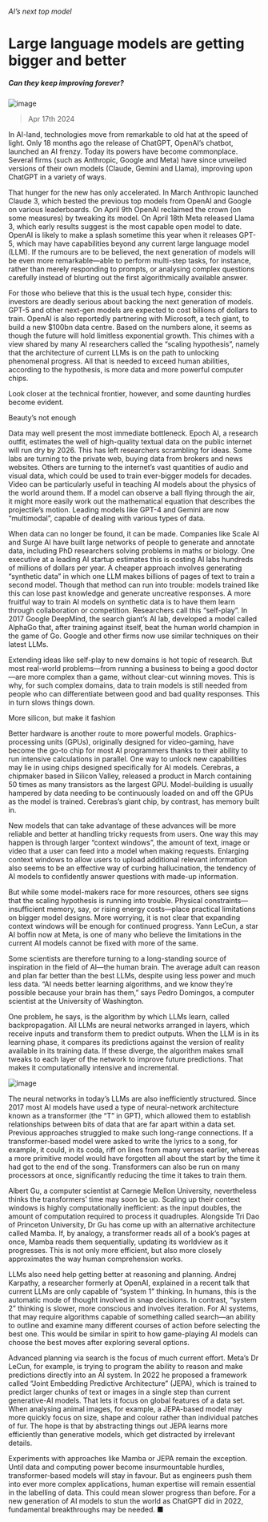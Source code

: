 ###### AI’s next top model
# Large language models are getting bigger and better 
##### Can they keep improving forever? 
![image](images/20240420_STD001.jpg) 
> Apr 17th 2024 
In AI-land, technologies move from remarkable to old hat at the speed of light. Only 18 months ago the release of ChatGPT, OpenAI’s chatbot, launched an AI frenzy. Today its powers have become commonplace. Several firms (such as Anthropic, Google and Meta) have since unveiled versions of their own models (Claude, Gemini and Llama), improving upon ChatGPT in a variety of ways.
That hunger for the new has only accelerated. In March Anthropic launched Claude 3, which bested the previous top models from OpenAI and Google on various leaderboards. On April 9th OpenAI reclaimed the crown (on some measures) by tweaking its model. On April 18th Meta released Llama 3, which early results suggest is the most capable open model to date. OpenAI is likely to make a splash sometime this year when it releases GPT-5, which may have capabilities beyond any current large language model (LLM). If the rumours are to be believed, the next generation of models will be even more remarkable—able to perform multi-step tasks, for instance, rather than merely responding to prompts, or analysing complex questions carefully instead of blurting out the first algorithmically available answer.
For those who believe that this is the usual tech hype, consider this: investors are deadly serious about backing the next generation of models. GPT-5 and other next-gen models are expected to cost billions of dollars to train. OpenAI is also reportedly partnering with Microsoft, a tech giant, to build a new $100bn data centre. Based on the numbers alone, it seems as though the future will hold limitless exponential growth. This chimes with a view shared by many AI researchers called the “scaling hypothesis”, namely that the architecture of current LLMs is on the path to unlocking phenomenal progress. All that is needed to exceed human abilities, according to the hypothesis, is more data and more powerful computer chips. 
Look closer at the technical frontier, however, and some daunting hurdles become evident.
Beauty’s not enough
Data may well present the most immediate bottleneck. Epoch AI, a research outfit, estimates the well of high-quality textual data on the public internet will run dry by 2026. This has left researchers scrambling for ideas. Some labs are turning to the private web, buying data from brokers and news websites. Others are turning to the internet’s vast quantities of audio and visual data, which could be used to train ever-bigger models for decades. Video can be particularly useful in teaching AI models about the physics of the world around them. If a model can observe a ball flying through the air, it might more easily work out the mathematical equation that describes the projectile’s motion. Leading models like GPT-4 and Gemini are now “multimodal”, capable of dealing with various types of data.
When data can no longer be found, it can be made. Companies like Scale AI and Surge AI have built large networks of people to generate and annotate data, including PhD researchers solving problems in maths or biology. One executive at a leading AI startup estimates this is costing AI labs hundreds of millions of dollars per year. A cheaper approach involves generating “synthetic data” in which one LLM makes billions of pages of text to train a second model. Though that method can run into trouble: models trained like this can lose past knowledge and generate uncreative responses. A more fruitful way to train AI models on synthetic data is to have them learn through collaboration or competition. Researchers call this “self-play”. In 2017 Google DeepMind, the search giant’s AI lab, developed a model called AlphaGo that, after training against itself, beat the human world champion in the game of Go. Google and other firms now use similar techniques on their latest LLMs.
Extending ideas like self-play to new domains is hot topic of research. But most real-world problems—from running a business to being a good doctor—are more complex than a game, without clear-cut winning moves. This is why, for such complex domains, data to train models is still needed from people who can differentiate between good and bad quality responses. This in turn slows things down.
More silicon, but make it fashion
Better hardware is another route to more powerful models. Graphics-processing units (GPUs), originally designed for video-gaming, have become the go-to chip for most AI programmers thanks to their ability to run intensive calculations in parallel. One way to unlock new capabilities may lie in using chips designed specifically for AI models. Cerebras, a chipmaker based in Silicon Valley, released a product in March containing 50 times as many transistors as the largest GPU. Model-building is usually hampered by data needing to be continuously loaded on and off the GPUs as the model is trained. Cerebras’s giant chip, by contrast, has memory built in.
New models that can take advantage of these advances will be more reliable and better at handling tricky requests from users. One way this may happen is through larger “context windows”, the amount of text, image or video that a user can feed into a model when making requests. Enlarging context windows to allow users to upload additional relevant information also seems to be an effective way of curbing hallucination, the tendency of AI models to confidently answer questions with made-up information.
But while some model-makers race for more resources, others see signs that the scaling hypothesis is running into trouble. Physical constraints—insufficient memory, say, or rising energy costs—place practical limitations on bigger model designs. More worrying, it is not clear that expanding context windows will be enough for continued progress. Yann LeCun, a star AI boffin now at Meta, is one of many who believe the limitations in the current AI models cannot be fixed with more of the same.
Some scientists are therefore turning to a long-standing source of inspiration in the field of AI—the human brain. The average adult can reason and plan far better than the best LLMs, despite using less power and much less data. “AI needs better learning algorithms, and we know they’re possible because your brain has them,” says Pedro Domingos, a computer scientist at the University of Washington.
One problem, he says, is the algorithm by which LLMs learn, called backpropagation. All LLMs are neural networks arranged in layers, which receive inputs and transform them to predict outputs. When the LLM is in its learning phase, it compares its predictions against the version of reality available in its training data. If these diverge, the algorithm makes small tweaks to each layer of the network to improve future predictions. That makes it computationally intensive and incremental. 
![image](images/20240420_STD002.jpg) 

The neural networks in today’s LLMs are also inefficiently structured. Since 2017 most AI models have used a type of neural-network architecture known as a transformer (the “T” in GPT), which allowed them to establish relationships between bits of data that are far apart within a data set. Previous approaches struggled to make such long-range connections. If a transformer-based model were asked to write the lyrics to a song, for example, it could, in its coda, riff on lines from many verses earlier, whereas a more primitive model would have forgotten all about the start by the time it had got to the end of the song. Transformers can also be run on many processors at once, significantly reducing the time it takes to train them. 
Albert Gu, a computer scientist at Carnegie Mellon University, nevertheless thinks the transformers’ time may soon be up. Scaling up their context windows is highly computationally inefficient: as the input doubles, the amount of computation required to process it quadruples. Alongside Tri Dao of Princeton University, Dr Gu has come up with an alternative architecture called Mamba. If, by analogy, a transformer reads all of a book’s pages at once, Mamba reads them sequentially, updating its worldview as it progresses. This is not only more efficient, but also more closely approximates the way human comprehension works.
LLMs also need help getting better at reasoning and planning. Andrej Karpathy, a researcher formerly at OpenAI, explained in a recent talk that current LLMs are only capable of “system 1” thinking. In humans, this is the automatic mode of thought involved in snap decisions. In contrast, “system 2” thinking is slower, more conscious and involves iteration. For AI systems, that may require algorithms capable of something called search—an ability to outline and examine many different courses of action before selecting the best one. This would be similar in spirit to how game-playing AI models can choose the best moves after exploring several options.
Advanced planning via search is the focus of much current effort. Meta’s Dr LeCun, for example, is trying to program the ability to reason and make predictions directly into an AI system. In 2022 he proposed a framework called “Joint Embedding Predictive Architecture” (JEPA), which is trained to predict larger chunks of text or images in a single step than current generative-AI models. That lets it focus on global features of a data set. When analysing animal images, for example, a JEPA-based model may more quickly focus on size, shape and colour rather than individual patches of fur. The hope is that by abstracting things out JEPA learns more efficiently than generative models, which get distracted by irrelevant details.
Experiments with approaches like Mamba or JEPA remain the exception. Until data and computing power become insurmountable hurdles, transformer-based models will stay in favour. But as engineers push them into ever more complex applications, human expertise will remain essential in the labelling of data. This could mean slower progress than before. For a new generation of AI models to stun the world as ChatGPT did in 2022, fundamental breakthroughs may be needed. ■

